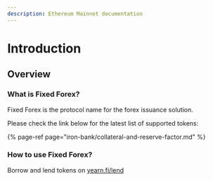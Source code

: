```yaml
---
description: Ethereum Mainnet documentation
---
```


# Introduction

## Overview

### What is Fixed Forex?

Fixed Forex is the protocol name for the forex issuance solution.

Please check the link below for the latest list of supported tokens:

{% page-ref page="iron-bank/collateral-and-reserve-factor.md" %}

### How to use Fixed Forex?

Borrow and lend tokens on [yearn.fi/lend](https://yearn.fi/lend)

